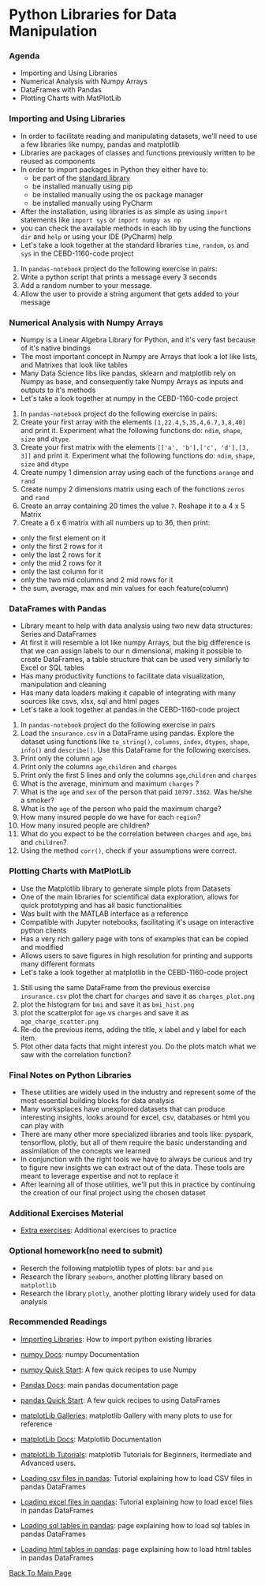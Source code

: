 # Python Libraries for Data Manipulation

### Agenda
* Importing and Using Libraries
* Numerical Analysis with Numpy Arrays
* DataFrames with Pandas
* Plotting Charts with MatPlotLib

### Importing and Using Libraries
* In order to facilitate reading and manipulating datasets, we'll need to use a few libraries like numpy, pandas and matplotlib
* Libraries are packages of classes and functions previously written to be reused as components 
* In order to import packages in Python they either have to:
  * be part of the [standard library](https://docs.python.org/3/library/) 
  * be installed manually using pip 
  * be installed manually using the os package manager
  * be installed manually using PyCharm
* After the installation, using libraries is as simple as using `import` statements like `import sys` or `import numpy as np`
* you can check the available methods in each lib by using the functions `dir` and `help` or using your IDE (PyCharm) help
* Let's take a look together at the standard libraries `time`, `random`, `os` and `sys` in the CEBD-1160-code project

1. In `pandas-notebook` project do the following exercise in pairs:
2. Write a python script that prints a message every 3 seconds 
3. Add a random number to your message.
4. Allow the user to provide a string argument that gets added to your message

### Numerical Analysis with Numpy Arrays

* Numpy is a Linear Algebra Library for Python, and it's very fast because of it's native bindings
* The most important concept in Numpy are Arrays that look a lot like lists, and Matrixes that look like tables
* Many Data Science libs like pandas, sklearn and matplotlib rely on Numpy as base, and consequently take Numpy Arrays as inputs and outputs to it's methods
* Let's take a look together at numpy in the CEBD-1160-code project

1. In `pandas-notebook` project do the following exercise in pairs:
1. Create your first array with the elements `[1,22.4,5,35,4,6.7,3,8,40]` and print it. Experiment what the following functions do: `ndim`, `shape`, `size` and  `dtype`.
2. Create your first matrix with the elements `[['a', 'b'],['c', 'd'],[3, 3]]` and print it. Experiment what the following functions do: `ndim`, `shape`, `size` and `dtype`
3. Create numpy 1 dimension array using each of the functions `arange` and `rand`
4. Create numpy 2 dimensions matrix using each of the functions `zeros` and `rand`
5. Create an array containing 20 times the value `7`. Reshape it to a 4 x 5 Matrix
6. Create a 6 x 6 matrix with all numbers up to 36, then print:
* only the first element on it
* only the first 2 rows for it
* only the last 2 rows for it
* only the mid 2 rows for it
* only the last column for it
* only the two mid columns and 2 mid rows for it
* the sum, average, max and min values for each feature(column)

### DataFrames with Pandas
* Library meant to help with data analysis using two new data structures: Series and DataFrames
* At first it will resemble a lot like numpy Arrays, but the big difference is that we can assign labels to our n dimensional, making it possible to create DataFrames, a table structure that can be used very similarly to Excel or SQL tables
* Has many productivity functions to facilitate data visualization, manipulation and cleaning
* Has many data loaders making it capable of integrating with many sources like csvs, xlsx, sql and html pages
* Let's take a look together at pandas in the CEBD-1160-code project

1. In `pandas-notebook` project do the following exercise in pairs
2. Load the `insurance.csv` in a DataFrame using pandas. Explore the dataset using functions like `to_string()`, `columns`, `index`, `dtypes`, `shape`, `info()` and `describe()`. Use this DataFrame for the following exercises.
3. Print only the column `age`
4. Print only the columns `age`,`children` and `charges`
5. Print only the first 5 lines and only the columns `age`,`children` and `charges`
6. What is the average, minimum and maximum `charges` ?
7. What is the `age` and `sex` of the person that paid `10797.3362`. Was he/she a smoker?
8. What is the `age` of the person who paid the maximum charge?
9. How many insured people do we have for each `region`?
10. How many insured people are children?
11. What do you expect to be the correlation between `charges` and `age`, `bmi` and `children`? 
12. Using the method `corr()`, check if your assumptions were correct.


### Plotting Charts with MatPlotLib
* Use the Matplotlib library to generate simple plots from Datasets
* One of the main libraries for scientifical data exploration, allows for quick prototyping and has all basic functionalities
* Was built with the MATLAB interface as a reference
* Compatible with Jupyter notebooks, facilitating it's usage on interactive python clients
* Has a very rich gallery page with tons of examples that can be copied and modified
* Allows users to save figures in high resolution for printing and supports many different formats
* Let's take a look together at matplotlib in the CEBD-1160-code project

1. Still using the same DataFrame from the previous exercise `insurance.csv` plot the chart for `charges` and save it as `charges_plot.png`
2. plot the histogram for `bmi` and save it as `bmi_hist.png`
3. plot the scatterplot for `age` vs `charges` and save it as `age_charge_scatter.png`
4. Re-do the previous items, adding the title, x label and y label for each item.
5. Plot other data facts that might interest you. Do the plots match what we saw with the correlation function?

### Final Notes on Python Libraries
* These utilities are widely used in the industry and represent some of the most essential building blocks for data analysis
* Many worksplaces have unexplored datasets that can produce interesting insights, looks around for excel, csv, databases or html you can play with
* There are many other more specialized libraries and tools like: pyspark, tensorflow, plotly, but all of them require the basic understanding and assimilation of the concepts we learned
* In conjunction with the right tools we have to always be curious and try to figure new insights we can extract out of the data. These tools are meant to leverage expertise and not to replace it
* After learning all of those utilities, we'll put this in practice by continuing the creation of our final project using the chosen dataset

### Additional Exercises Material
* [Extra exercises](./5-pythonadv-exercises.md): Additional exercises to practice

### Optional homework(no need to submit)
* Reserch the following matplotlib types of plots: `bar` and `pie`
* Research the library `seaborn`, another plotting library based on `matplotlib`
* Research the library `plotly`, another plotting library widely used for data analysis

### Recommended Readings
* [Importing Libraries](https://docs.python.org/3/tutorial/modules.html#importing-from-a-package): How to import python existing libraries

* [numpy Docs](https://www.numpy.org/devdocs/): numpy Documentation
* [numpy Quick Start](https://www.numpy.org/devdocs/user/quickstart.html): A few quick recipes to use Numpy

* [Pandas Docs](http://pandas.pydata.org/pandas-docs/stable/): main pandas documentation page
* [pandas Quick Start](http://pandas.pydata.org/pandas-docs/stable/getting_started/10min.html): A few quick recipes to using DataFrames

* [matplotLib Galleries](https://matplotlib.org/gallery/index.html): matplotlib Gallery with many plots to use for reference
* [matplotLib Docs](https://matplotlib.org/contents.html): Matplotlib Documentation
* [matplotLib Tutorials](https://matplotlib.org/tutorials/index.html): matplotlib Tutorials for Beginners, Itermediate and Advanced users.

* [Loading csv files in pandas](https://towardsdatascience.com/pandas-dataframe-playing-with-csv-files-944225d19ff): Tutorial explaining how to load CSV files in pandas DataFrames
* [Loading excel files in pandas](https://datatofish.com/read_excel/): Tutorial explaining how to load excel files in pandas DataFrames
* [Loading sql tables in pandas](https://stackoverflow.com/questions/10065051/python-pandas-and-databases-like-mysql): page explaining how to load sql tables in pandas DataFrames
* [Loading html tables in pandas](https://beenje.github.io/blog/posts/parsing-html-tables-in-python-with-pandas/): page explaining how to load html tables in pandas DataFrames

[Back To Main Page](./index.md)